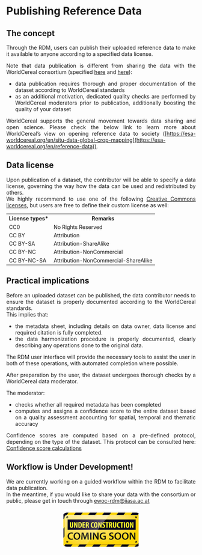 # Publishing Reference Data

## The concept

<div style="text-align: justify">

Through the RDM, users can publish their uploaded reference data to make it available to anyone according to a specified data license.<br>

Note that data publication is different from sharing the data with the WorldCereal consortium (specified [here](./upload.md#sharing-with-worldcereal-consortium) and [here](./upload.md#step-4-share-your-dataset-with-worldcereal-consortium)):
- data publication requires thorough and proper documentation of the dataset according to WorldCereal standards
- as an additional motivation, dedicated quality checks are performed by WorldCereal moderators prior to publication, additionally boosting the quality of your dataset

WorldCereal supports the general movement towards data sharing and open science. Please check the below link to learn more about WorldCereal’s view on opening reference data to society ([https://esa-worldcereal.org/en/situ-data-global-crop-mapping](https://esa-worldcereal.org/en/reference-data)).

</div>

## Data license

<div style="text-align: justify">

Upon publication of a dataset, the contributor will be able to specify a data license, governing the way how the data can be used and redistributed by others.<br>
We highly recommend to use one of the following [Creative Commons licenses](https://creativecommons.org/share-your-work/cclicenses/), but users are free to define their custom license as well:

</div> 

<table>
  <tr>
    <th>License types*</th>
    <th>Remarks</th>
  </tr>
  <tr>
    <td>CC0</td>
    <td>No Rights Reserved</td>
  </tr>
   <tr>
    <td>CC BY</td>
    <td>Attribution</td>
  </tr>
   <tr>
    <td>CC BY-SA</td>
    <td>Attribution-ShareAlike</td>
  </tr>
   <tr>
    <td>CC BY-NC</td>
    <td>Attribution-NonCommercial</td>
  </tr>
   <tr>
    <td>CC BY-NC-SA</td>
    <td>Attribution-NonCommercial-ShareAlike</td>
  </tr>
</table>


## Practical implications

<div style="text-align: justify">

Before an uploaded dataset can be published, the data contributor needs to ensure the dataset is properly documented according to the WorldCereal standards.<br>
This implies that:
- the metadata sheet, including details on data owner, data license and required citation is fully completed.<br>
- the data harmonization procedure is properly documented, clearly describing any operations done to the original data.<br>

The RDM user interface will provide the necessary tools to assist the user in both of these operations, with automated completion where possible.

After preparation by the user, the dataset undergoes thorough checks by a WorldCereal data moderator.<br>

The moderator:<br>
- checks whether all required metadata has been completed<br>
- computes and assigns a confidence score to the entire dataset based on a quality assessment accounting for spatial, temporal and thematic accuracy<br>

Confidence scores are computed based on a pre-defined protocol, depending on the type of the dataset. This protocol can be consulted here: [Confidence score calculations](https://rdm.esa-worldcereal.org/details/WorldCereal_ConfidenceScoreCalculations_v1_1.pdf)

</div>

## Workflow is Under Development!

<div style="text-align: justify">

We are currently working on a guided workflow within the RDM to facilitate data publication.<br>
In the meantime, if you would like to share your data with the consortium or public, please get in touch through ewoc-rdm@iiasa.ac.at<br>
</div>

<p align="center">
<img src="../images/under_construction.png" alt="constr" width="200"/>
</p>